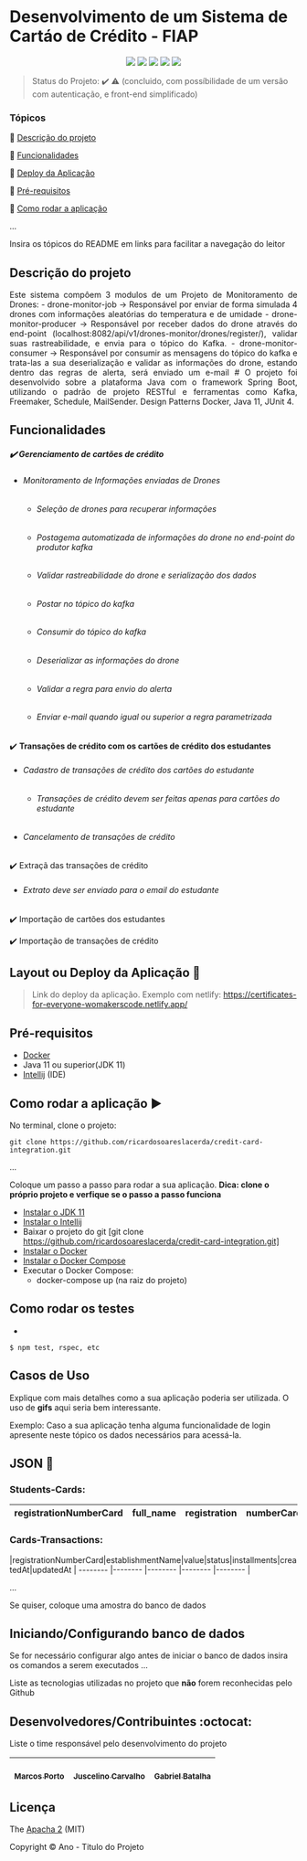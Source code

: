 <h1>Desenvolvimento de um Sistema de Cartáo de Crédito - FIAP</h1> 

<p align="center">
  <img src="http://img.shields.io/static/v1?label=License&message=MIT&color=green&style=for-the-badge"/>
  <img src="http://img.shields.io/static/v1?label=Ruby%20On%20Rails%20&message=6.0.2.2&color=red&style=for-the-badge&logo=ruby"/>
  <img src="http://img.shields.io/static/v1?label=TESTES&message=%3E100&color=GREEN&style=for-the-badge"/>
   <img src="http://img.shields.io/static/v1?label=STATUS&message=EM%20DESENVOLVIMENTO&color=RED&style=for-the-badge"/>
   <img src="http://img.shields.io/static/v1?label=STATUS&message=CONCLUIDO&color=GREEN&style=for-the-badge"/>
</p>

> Status do Projeto: :heavy_check_mark: :warning: (concluido, com possíbilidade de um versão com autenticação, e front-end simplificado)

### Tópicos

:small_blue_diamond: [Descrição do projeto](#descrição-do-projeto)

:small_blue_diamond: [Funcionalidades](#funcionalidades)

:small_blue_diamond: [Deploy da Aplicação](#deploy-da-aplicação-dash)

:small_blue_diamond: [Pré-requisitos](#pré-requisitos)

:small_blue_diamond: [Como rodar a aplicação](#como-rodar-a-aplicação-arrow_forward)

...

Insira os tópicos do README em links para facilitar a navegação do leitor

## Descrição do projeto

<p align="justify">
  Este sistema compôem 3 modulos de um Projeto de Monitoramento de Drones:
  - drone-monitor-job -> Responsável por enviar de forma simulada 4 drones com informações aleatórias do temperatura e de umidade 
  - drone-monitor-producer -> Responsável por receber dados do drone através do end-point (localhost:8082/api/v1/drones-monitor/drones/register/), validar suas rastreabilidade, e envia para o tópico do Kafka.
  - drone-monitor-consumer -> Responsável por consumir as mensagens do tópico do kafka e trata-las a sua deserialização e validar as informações do drone, estando dentro das regras de alerta, será enviado um e-mail
  # O projeto foi desenvolvido sobre a plataforma Java com o framework Spring Boot, utilizando o padrão de projeto RESTful e ferramentas como Kafka, Freemaker, Schedule, MailSender. Design Patterns Docker, Java 11, JUnit 4.

</p>

## Funcionalidades

##### :heavy_check_mark: **Gerenciamento de cartões de crédito**
- ###### Monitoramento de Informações enviadas de Drones

  - ###### Seleção de drones para recuperar informações
  - ###### Postagema automatizada de informações do drone no end-point do produtor kafka
  - ###### Validar rastreabilidade do drone e serialização dos dados
  - ###### Postar no tópico do kafka
  - ###### Consumir do tópico do kafka
  - ###### Deserializar as informações do drone
  - ###### Validar a regra para envio do alerta
  - ###### Enviar e-mail quando igual ou superior a regra parametrizada

:heavy_check_mark: **Transações de crédito com os cartões de crédito dos estudantes**
- ###### Cadastro de transações de crédito dos cartões do estudante
  - ###### Transações de crédito devem ser feitas apenas para cartões do estudante

- ###### Cancelamento de transações de crédito

:heavy_check_mark: Extraçã das transações de crédito
- ###### Extrato deve ser enviado para o email do estudante

:heavy_check_mark: Importação de cartões dos estudantes

:heavy_check_mark: Importação de transações de crédito

## Layout ou Deploy da Aplicação :dash:

> Link do deploy da aplicação. Exemplo com netlify: https://certificates-for-everyone-womakerscode.netlify.app/

## Pré-requisitos

- [Docker](https://www.docker.com/products/docker-desktop)
- Java 11 ou superior(JDK 11)
- [Intellij]() (IDE)

## Como rodar a aplicação :arrow_forward:

No terminal, clone o projeto:

```
git clone https://github.com/ricardosoareslacerda/credit-card-integration.git
```

...

Coloque um passo a passo para rodar a sua aplicação. **Dica: clone o próprio projeto e verfique se o passo a passo funciona**
- [Instalar o JDK 11](https://www.oracle.com/technetwork/java/javase/downloads/jdk11-downloads-5066655.html)
- [Instalar o Intellij](https://www.jetbrains.com/idea/download/#download-section)
- Baixar o projeto do git [git clone https://github.com/ricardosoareslacerda/credit-card-integration.git]
- [Instalar o Docker](https://www.docker.com/products/docker-desktop)
- [Instalar o Docker Compose](https://docs.docker.com/compose/install/)
- Executar o Docker Compose:
  - docker-compose up (na raiz do projeto)

## Como rodar os testes

-

```
$ npm test, rspec, etc 
```

## Casos de Uso

Explique com mais detalhes como a sua aplicação poderia ser utilizada. O uso de **gifs** aqui seria bem interessante.

Exemplo: Caso a sua aplicação tenha alguma funcionalidade de login apresente neste tópico os dados necessários para acessá-la.

## JSON :floppy_disk:

### Students-Cards:

|registrationNumberCard|full_name|registration|numberCard|mail|
| -------- |-------- |-------- |-------- |-------- |


### Cards-Transactions:

|registrationNumberCard|establishmentName|value|status|installments|createdAt|updatedAt
| -------- |-------- |-------- |-------- |-------- |

...

Se quiser, coloque uma amostra do banco de dados

## Iniciando/Configurando banco de dados

Se for necessário configurar algo antes de iniciar o banco de dados insira os comandos a serem executados
...

Liste as tecnologias utilizadas no projeto que **não** forem reconhecidas pelo Github

## Desenvolvedores/Contribuintes :octocat:

Liste o time responsável pelo desenvolvimento do projeto

| [<br><sub>Marcos Porto</sub>](https://github.com/maporto) |  [<br><sub>Juscelino Carvalho</sub>](https://github.com/JuscelinoCarvalho) |  [<br><sub>Gabriel Batalha</sub>]() |
| :---: | :---: | :---: 

## Licença

The [Apacha 2]() (MIT)

Copyright :copyright: Ano - Titulo do Projeto